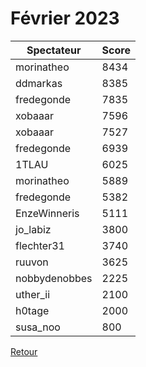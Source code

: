 # Février 2023

| Spectateur      | Score  |
| --------------- | ------ |
| morinatheo | 8434 |
| ddmarkas | 8385 |
| fredegonde | 7835 |
| xobaaar | 7596 |
| xobaaar | 7527 |
| fredegonde | 6939 |
| 1TLAU | 6025 |
| morinatheo | 5889 |
| fredegonde | 5382 |
| EnzeWinneris | 5111 |
| jo_labiz | 3800 |
| flechter31 | 3740 |
| ruuvon | 3625 |
| nobbydenobbes | 2225 |
| uther_ii | 2100 |
| h0tage | 2000 |
| susa_noo | 800 |

[Retour](/README.md)
